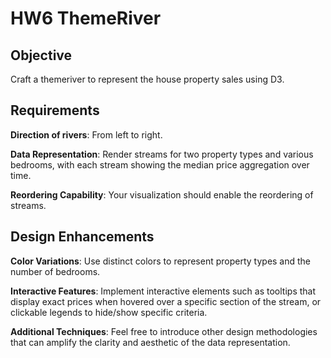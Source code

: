 # HW6 ThemeRiver

## Objective
Craft a themeriver to represent the house property sales using D3.

## Requirements
**Direction of rivers**: From left to right.

**Data Representation**: Render streams for two property types and various bedrooms, with each stream showing the median price aggregation over time.

**Reordering Capability**: Your visualization should enable the reordering of streams.

## Design Enhancements
**Color Variations**: Use distinct colors to represent property types and the number of bedrooms.

**Interactive Features**: Implement interactive elements such as tooltips that display exact prices when hovered over a specific section of the stream, or clickable legends to hide/show specific criteria.

**Additional Techniques**: Feel free to introduce other design methodologies that can amplify the clarity and aesthetic of the data representation.